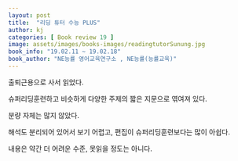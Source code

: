 ```yaml
---
layout: post
title:  "리딩 튜터 수능 PLUS"
author: kj
categories: [ Book review 19 ]
image: assets/images/books-images/readingtutorSunung.jpg
book_info: "19.02.11 ~ 19.02.18"
book_author: "NE능률 영어교육연구소 , NE능률(능률교육)"
---
```

출퇴근용으로 사서 읽었다.

슈퍼리딩훈련하고 비슷하게 다양한 주제의 짧은 지문으로 엮여져 있다.

분량 자체는 많지 않았다.

해석도 분리되어 있어서 보기 어렵고, 편집이 슈퍼리딩훈련보다는 많이 아쉽다.

내용은 약간 더 어려운 수준, 못읽을 정도는 아니다.
